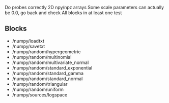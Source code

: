 Do probes correctly
2D npy/npz arrays
Some scale parameters can actually be 0.0, go back and check
All blocks in at least one test

## Blocks

* /numpy/loadtxt
* /numpy/savetxt
* /numpy/random/hypergeometric
* /numpy/random/multinomial
* /numpy/random/multivariate_normal
* /numpy/random/standard_exponential
* /numpy/random/standard_gamma
* /numpy/random/standard_normal
* /numpy/random/triangular
* /numpy/random/uniform
* /numpy/sources/logspace
